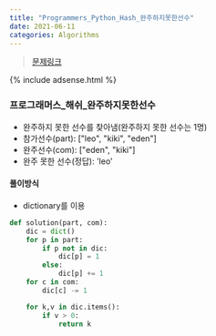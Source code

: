 ```yaml
---
title: "Programmers_Python_Hash_완주하지못한선수"
date: 2021-06-11
categories: Algorithms
---
```

> [문제링크](https://programmers.co.kr/learn/courses/30/lessons/42576)

{% include adsense.html %}

### 프로그래머스_해쉬_완주하지못한선수
- 완주하지 못한 선수를 찾아냄(완주하지 못한 선수는 1명)
- 참가선수(part): ["leo", "kiki", "eden"]
- 완주선수(com): ["eden", "kiki"]
- 완주 못한 선수(정답): 'leo'

#### 풀이방식
- dictionary를 이용

```python
def solution(part, com):
    dic = dict()
    for p in part:
        if p not in dic:
            dic[p] = 1
        else:
            dic[p] += 1
    for c in com:
        dic[c] -= 1

    for k,v in dic.items():
        if v > 0:
            return k
``` 

